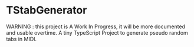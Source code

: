 # TStabGenerator
WARNING : this project is A Work In Progress, it will be more documented and usable overtime.
A tiny TypeScript Project to generate pseudo random tabs in MIDI.
